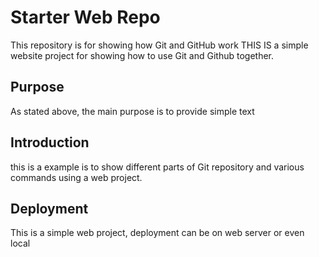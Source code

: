 # Starter Web Repo

This repository is for showing how Git and GitHub work
THIS IS a simple website project for showing how to use Git and Github together.

## Purpose

As stated above, the main purpose is to provide simple text


## Introduction
this is a example is to show different parts of Git repository and various commands using a web project.

## Deployment 
This is a simple web project, deployment can be on web server or even local